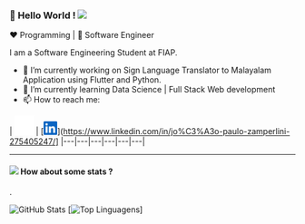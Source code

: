 ### 👋 Hello World !  <img src="https://github.com/TheDudeThatCode/TheDudeThatCode/blob/master/Assets/Earth.gif" width="24px">
  
:heart: Programming | :black_heart: Software Engineer
  
I am a Software Engineering Student at FIAP.

- 🔭 I’m currently working on Sign Language Translator to Malayalam Application using Flutter and Python.
- 🌱 I’m currently learning Data Science | Full Stack Web development
- 📫 How to reach me:

| [<img src="https://raw.githubusercontent.com/Delta456/Delta456/master/img/github.png" alt="github logo" width="34">](https://github.com/JoaoPaulo845) | [<img src="https://github.com/Amchuz/Amchuz/blob/master/linkedin.jpeg" alt="linkedin logo" width="24">](https://www.linkedin.com/in/jo%C3%A3o-paulo-zamperlini-275405247/]
|---|---|---|---|---|---|

----

#### <img src="https://media.giphy.com/media/VgCDAzcKvsR6OM0uWg/giphy.gif" width="50"> How about some stats ?
  
.    
   
![GitHub Stats](https://github-readme-stats.vercel.app/api?username=JoaoPaulo845&theme=tokyonight)
[![Top Linguagens](https://github-readme-stats.vercel.app/api/top-langs/?username=JoaoPaulo845&layout=tokyonight)]
